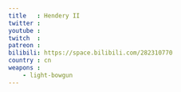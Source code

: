 ```yaml
---
title   : Hendery II
twitter :
youtube :
twitch  :
patreon :
bilibili: https://space.bilibili.com/282310770
country : cn
weapons :
    - light-bowgun
---
```

